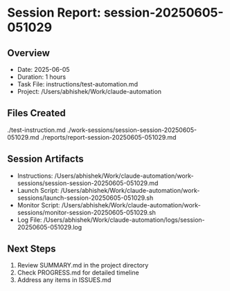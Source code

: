 # Session Report: session-20250605-051029

## Overview
- Date: 2025-06-05
- Duration: 1 hours
- Task File: instructions/test-automation.md
- Project: /Users/abhishek/Work/claude-automation

## Files Created
./test-instruction.md
./work-sessions/session-session-20250605-051029.md
./reports/report-session-20250605-051029.md

## Session Artifacts
- Instructions: /Users/abhishek/Work/claude-automation/work-sessions/session-session-20250605-051029.md
- Launch Script: /Users/abhishek/Work/claude-automation/work-sessions/launch-session-20250605-051029.sh
- Monitor Script: /Users/abhishek/Work/claude-automation/work-sessions/monitor-session-20250605-051029.sh
- Log File: /Users/abhishek/Work/claude-automation/logs/session-20250605-051029.log

## Next Steps
1. Review SUMMARY.md in the project directory
2. Check PROGRESS.md for detailed timeline
3. Address any items in ISSUES.md
